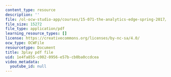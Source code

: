 ```yaml
---
content_type: resource
description: ''
file: /ol-ocw-studio-app/courses/15-071-the-analytics-edge-spring-2017/1e4fa855c0020956e57bcb0ba0ccdcea_6m4l2k9hBZw.pdf
file_size: 15272
file_type: application/pdf
learning_resource_types: []
license: https://creativecommons.org/licenses/by-nc-sa/4.0/
ocw_type: OCWFile
resourcetype: Document
title: 3play pdf file
uid: 1e4fa855-c002-0956-e57b-cb0ba0ccdcea
video_metadata:
  youtube_id: null
---
```

